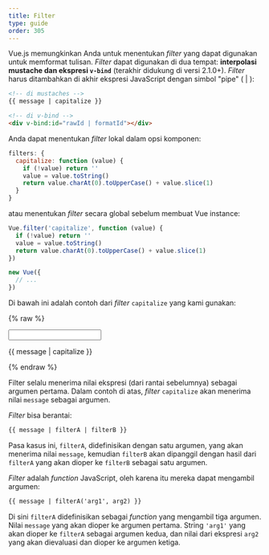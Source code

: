 ```yaml
---
title: Filter
type: guide
order: 305
---
```


Vue.js memungkinkan Anda untuk menentukan *filter* yang dapat digunakan untuk memformat tulisan. *Filter* dapat digunakan di dua tempat: **interpolasi mustache dan ekspresi `v-bind`** (terakhir didukung di versi 2.1.0+). *Filter* harus ditambahkan di akhir ekspresi JavaScript dengan simbol "pipe" ( | ):

``` html
<!-- di mustaches -->
{{ message | capitalize }}

<!-- di v-bind -->
<div v-bind:id="rawId | formatId"></div>
```

Anda dapat menentukan *filter* lokal dalam opsi komponen:

``` js
filters: {
  capitalize: function (value) {
    if (!value) return ''
    value = value.toString()
    return value.charAt(0).toUpperCase() + value.slice(1)
  }
}
```

atau menentukan *filter* secara global sebelum membuat Vue instance:

``` js
Vue.filter('capitalize', function (value) {
  if (!value) return ''
  value = value.toString()
  return value.charAt(0).toUpperCase() + value.slice(1)
})

new Vue({
  // ...
})
```

Di bawah ini adalah contoh dari *filter* `capitalize` yang kami gunakan:

{% raw %}
<div id="example_1" class="demo">
  <input type="text" v-model="message">
  <p>{{ message | capitalize }}</p>
</div>
<script>
  new Vue({
    el: '#example_1',
    data: function () {
      return {
        message: 'john'
      }
    },
    filters: {
      capitalize: function (value) {
        if (!value) return ''
        value = value.toString()
        return value.charAt(0).toUpperCase() + value.slice(1)
      }
    }
  })
</script>
{% endraw %}

Filter selalu menerima nilai ekspresi (dari rantai sebelumnya) sebagai argumen pertama. Dalam contoh di atas, *filter* `capitalize` akan menerima nilai `message` sebagai argumen.

*Filter* bisa berantai:

``` html
{{ message | filterA | filterB }}
```

Pasa kasus ini, `filterA`, didefinisikan dengan satu argumen, yang akan menerima nilai `message`, kemudian `filterB` akan dipanggil dengan hasil dari `filterA` yang akan dioper ke `filterB` sebagai satu argumen.

*Filter* adalah *function* JavaScript, oleh karena itu mereka dapat mengambil argumen:

``` html
{{ message | filterA('arg1', arg2) }}
```

Di sini `filterA` didefinisikan sebagai *function* yang mengambil tiga argumen. Nilai `message` yang akan dioper ke argumen pertama. String `'arg1'` yang akan dioper ke `filterA` sebagai argumen kedua, dan nilai dari ekspresi `arg2` yang akan dievaluasi dan dioper ke argumen ketiga.
